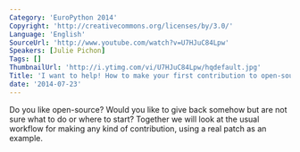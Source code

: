```yaml
---
Category: 'EuroPython 2014'
Copyright: 'http://creativecommons.org/licenses/by/3.0/'
Language: 'English'
SourceUrl: 'http://www.youtube.com/watch?v=U7HJuC84Lpw'
Speakers: [Julie Pichon]
Tags: []
ThumbnailUrl: 'http://i.ytimg.com/vi/U7HJuC84Lpw/hqdefault.jpg'
Title: 'I want to help! How to make your first contribution to open-source'
date: '2014-07-23'
---
```

Do you like open-source? Would you like to give back somehow but are not sure what to do or where to start? Together we will look at the usual workflow for making any kind of contribution, using a real patch as an example.